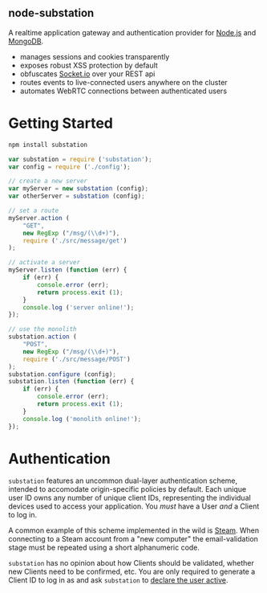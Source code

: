 
node-substation
---------------
A realtime application gateway and authentication provider for [Node.js](https://nodejs.org/) and
[MongoDB](https://www.mongodb.org/).
 * manages sessions and cookies transparently
 * exposes robust XSS protection by default
 * obfuscates [Socket.io](http://socket.io/) over your REST api
 * routes events to live-connected users anywhere on the cluster
 * automates WebRTC connections between authenticated users


Getting Started
===============
```bash
npm install substation
```
```javascript
var substation = require ('substation');
var config = require ('./config');

// create a new server
var myServer = new substation (config);
var otherServer = substation (config);

// set a route
myServer.action (
    "GET",
    new RegExp ("/msg/(\\d+)"),
    require ('./src/message/get')
);

// activate a server
myServer.listen (function (err) {
    if (err) {
        console.error (err);
        return process.exit (1);
    }
    console.log ('server online!');
});

// use the monolith
substation.action (
    "POST",
    new RegExp ("/msg/(\\d+)"),
    require ('./src/message/POST')
);
substation.configure (config);
substation.listen (function (err) {
    if (err) {
        console.error (err);
        return process.exit (1);
    }
    console.log ('monolith online!');
});
```


Authentication
==============
`substation` features an uncommon dual-layer authentication scheme, intended to accomodate
origin-specific policies by default. Each unique user ID owns any number of unique client IDs,
representing the individual devices used to access your application. You *must* have a User *and* a
Client to log in.

A common example of this scheme implemented in the wild is [Steam](http://store.steampowered.com/).
When connecting to a Steam account from a "new computer" the email-validation stage must be repeated
using a short alphanumeric code.

`substation` has no opinion about how Clients should be validated, whether new Clients need to be
confirmed, etc. You are only required to generate a Client ID to log in as and ask `substation` to
[declare the user active](substation.Agent#setActive).
